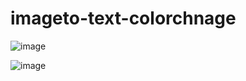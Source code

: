 # imageto-text-colorchnage


![image](https://user-images.githubusercontent.com/63810427/174619133-a9f48399-83c1-48dc-93e6-96dbe8cd886f.png)

![image](https://user-images.githubusercontent.com/63810427/174619151-fdf5d7b6-3424-4a23-8a5c-3e25ff1df2ac.png)

